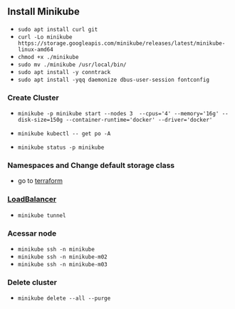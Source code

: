 ## Install Minikube

- `sudo apt install curl git`
- `curl -Lo minikube https://storage.googleapis.com/minikube/releases/latest/minikube-linux-amd64`
- `chmod +x ./minikube`
- `sudo mv ./minikube /usr/local/bin/`
- `sudo apt install -y conntrack`
- `sudo apt install -yqq daemonize dbus-user-session fontconfig`

### Create Cluster

- `minikube -p minikube start --nodes 3  --cpus='4' --memory='16g' --disk-size=150g --container-runtime='docker' --driver='docker'`

- `minikube kubectl -- get po -A`

- `minikube status -p minikube`

### Namespaces and Change default storage class

- go to [terraform](terraform.md)

### [LoadBalancer](https://minikube.sigs.k8s.io/docs/handbook/accessing/)

- `minikube tunnel`

### Acessar node

- `minikube ssh -n minikube`
- `minikube ssh -n minikube-m02`
- `minikube ssh -n minikube-m03`

### Delete cluster

- `minikube delete --all --purge`
